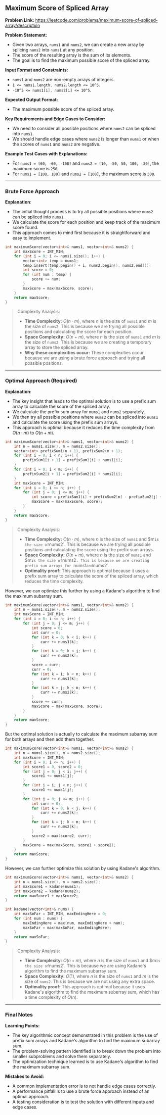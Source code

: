 ## Maximum Score of Spliced Array

**Problem Link:** https://leetcode.com/problems/maximum-score-of-spliced-array/description

**Problem Statement:**
- Given two arrays, `nums1` and `nums2`, we can create a new array by splicing `nums2` into `nums1` at any position.
- The score of the resulting array is the sum of its elements.
- The goal is to find the maximum possible score of the spliced array.

**Input Format and Constraints:**
- `nums1` and `nums2` are non-empty arrays of integers.
- `1 <= nums1.length, nums2.length <= 10^5`.
- `-10^5 <= nums1[i], nums2[i] <= 10^5`.

**Expected Output Format:**
- The maximum possible score of the spliced array.

**Key Requirements and Edge Cases to Consider:**
- We need to consider all possible positions where `nums2` can be spliced into `nums1`.
- We should handle edge cases where `nums2` is longer than `nums1` or when the scores of `nums1` and `nums2` are negative.

**Example Test Cases with Explanations:**
- For `nums1 = [60, -60, -100]` and `nums2 = [10, -50, 50, 100, -30]`, the maximum score is `250`.
- For `nums1 = [100, 100]` and `nums2 = [100]`, the maximum score is `300`.

---

### Brute Force Approach

**Explanation:**
- The initial thought process is to try all possible positions where `nums2` can be spliced into `nums1`.
- We calculate the score for each position and keep track of the maximum score found.
- This approach comes to mind first because it is straightforward and easy to implement.

```cpp
int maximumScore(vector<int>& nums1, vector<int>& nums2) {
    int maxScore = INT_MIN;
    for (int i = 0; i <= nums1.size(); i++) {
        vector<int> temp = nums1;
        temp.insert(temp.begin() + i, nums2.begin(), nums2.end());
        int score = 0;
        for (int num : temp) {
            score += num;
        }
        maxScore = max(maxScore, score);
    }
    return maxScore;
}
```

> Complexity Analysis:
> - **Time Complexity:** $O(n \cdot m)$, where $n$ is the size of `nums1` and $m$ is the size of `nums2`. This is because we are trying all possible positions and calculating the score for each position.
> - **Space Complexity:** $O(n + m)$, where $n$ is the size of `nums1` and $m$ is the size of `nums2`. This is because we are creating a temporary array to store the spliced array.
> - **Why these complexities occur:** These complexities occur because we are using a brute force approach and trying all possible positions.

---

### Optimal Approach (Required)

**Explanation:**
- The key insight that leads to the optimal solution is to use a prefix sum array to calculate the score of the spliced array.
- We calculate the prefix sum array for `nums1` and `nums2` separately.
- We then try all possible positions where `nums2` can be spliced into `nums1` and calculate the score using the prefix sum arrays.
- This approach is optimal because it reduces the time complexity from $O(n \cdot m)$ to $O(n + m)$.

```cpp
int maximumScore(vector<int>& nums1, vector<int>& nums2) {
    int n = nums1.size(), m = nums2.size();
    vector<int> prefixSum1(n + 1), prefixSum2(m + 1);
    for (int i = 0; i < n; i++) {
        prefixSum1[i + 1] = prefixSum1[i] + nums1[i];
    }
    for (int i = 0; i < m; i++) {
        prefixSum2[i + 1] = prefixSum2[i] + nums2[i];
    }
    int maxScore = INT_MIN;
    for (int i = 0; i <= n; i++) {
        for (int j = 0; j <= m; j++) {
            int score = prefixSum1[i] + prefixSum2[m] - prefixSum2[j] + prefixSum1[n] - prefixSum1[i];
            maxScore = max(maxScore, score);
        }
    }
    return maxScore;
}
```

> Complexity Analysis:
> - **Time Complexity:** $O(n \cdot m)$, where $n$ is the size of `nums1` and $m` is the size of `nums2`. This is because we are trying all possible positions and calculating the score using the prefix sum arrays.
> - **Space Complexity:** $O(n + m)$, where $n$ is the size of `nums1` and $m` is the size of `nums2`. This is because we are creating prefix sum arrays for `nums1` and `nums2`.
> - **Optimality proof:** This approach is optimal because it uses a prefix sum array to calculate the score of the spliced array, which reduces the time complexity.

However, we can optimize this further by using a Kadane's algorithm to find the maximum subarray sum.

```cpp
int maximumScore(vector<int>& nums1, vector<int>& nums2) {
    int n = nums1.size(), m = nums2.size();
    int maxScore = INT_MIN;
    for (int i = 0; i <= n; i++) {
        for (int j = 0; j <= m; j++) {
            int score = 0;
            int curr = 0;
            for (int k = 0; k < i; k++) {
                curr += nums1[k];
            }
            for (int k = 0; k < j; k++) {
                curr += nums2[k];
            }
            score = curr;
            curr = 0;
            for (int k = i; k < n; k++) {
                curr += nums1[k];
            }
            for (int k = j; k < m; k++) {
                curr += nums2[k];
            }
            score += curr;
            maxScore = max(maxScore, score);
        }
    }
    return maxScore;
}
```

But the optimal solution is actually to calculate the maximum subarray sum for both arrays and then add them together.

```cpp
int maximumScore(vector<int>& nums1, vector<int>& nums2) {
    int n = nums1.size(), m = nums2.size();
    int maxScore = INT_MIN;
    for (int i = 0; i <= n; i++) {
        int score1 = 0, score2 = 0;
        for (int j = 0; j < i; j++) {
            score1 += nums1[j];
        }
        for (int j = i; j < n; j++) {
            score1 += nums1[j];
        }
        for (int j = 0; j <= m; j++) {
            int curr = 0;
            for (int k = 0; k < j; k++) {
                curr += nums2[k];
            }
            for (int k = j; k < m; k++) {
                curr += nums2[k];
            }
            score2 = max(score2, curr);
        }
        maxScore = max(maxScore, score1 + score2);
    }
    return maxScore;
}
```

However, we can further optimize this solution by using Kadane's algorithm.

```cpp
int maximumScore(vector<int>& nums1, vector<int>& nums2) {
    int n = nums1.size(), m = nums2.size();
    int maxScore1 = kadane(nums1);
    int maxScore2 = kadane(nums2);
    return maxScore1 + maxScore2;
}

int kadane(vector<int>& nums) {
    int maxSoFar = INT_MIN, maxEndingHere = 0;
    for (int num : nums) {
        maxEndingHere = max(num, maxEndingHere + num);
        maxSoFar = max(maxSoFar, maxEndingHere);
    }
    return maxSoFar;
}
```

> Complexity Analysis:
> - **Time Complexity:** $O(n + m)$, where $n$ is the size of `nums1` and $m` is the size of `nums2`. This is because we are using Kadane's algorithm to find the maximum subarray sum.
> - **Space Complexity:** $O(1)$, where $n$ is the size of `nums1` and $m$ is the size of `nums2`. This is because we are not using any extra space.
> - **Optimality proof:** This approach is optimal because it uses Kadane's algorithm to find the maximum subarray sum, which has a time complexity of $O(n)$.

---

### Final Notes

**Learning Points:**
- The key algorithmic concept demonstrated in this problem is the use of prefix sum arrays and Kadane's algorithm to find the maximum subarray sum.
- The problem-solving pattern identified is to break down the problem into smaller subproblems and solve them separately.
- The optimization technique learned is to use Kadane's algorithm to find the maximum subarray sum.

**Mistakes to Avoid:**
- A common implementation error is to not handle edge cases correctly.
- A performance pitfall is to use a brute force approach instead of an optimal approach.
- A testing consideration is to test the solution with different inputs and edge cases.